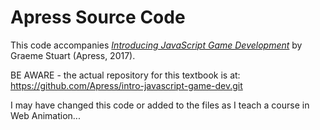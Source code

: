 # Apress Source Code

This code accompanies [*Introducing JavaScript Game Development*](https://www.apress.com/9781484232514) by Graeme Stuart (Apress, 2017).

BE AWARE - the actual repository for this textbook is at: https://github.com/Apress/intro-javascript-game-dev.git

I may have changed this code or added to the files as I teach a course in Web Animation...


